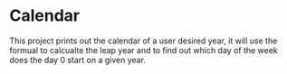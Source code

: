 # Calendar

This project prints out the calendar of a user desired year, it will use the formual to calcualte the leap year and to find out which day of the week does the day 0 start on a given year.


